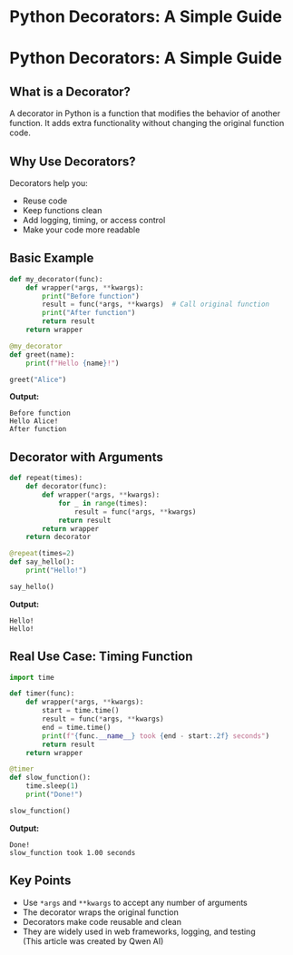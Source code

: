 # Python Decorators: A Simple Guide


# Python Decorators: A Simple Guide

## What is a Decorator?

A decorator in Python is a function that modifies the behavior of another function. It adds extra functionality without changing the original function code.

## Why Use Decorators?

Decorators help you:
- Reuse code
- Keep functions clean
- Add logging, timing, or access control
- Make your code more readable

<!--more-->

## Basic Example

```python
def my_decorator(func):
    def wrapper(*args, **kwargs):
        print("Before function")
        result = func(*args, **kwargs)  # Call original function
        print("After function")
        return result
    return wrapper

@my_decorator
def greet(name):
    print(f"Hello {name}!")

greet("Alice")
```

**Output:**
```
Before function
Hello Alice!
After function
```

## Decorator with Arguments

```python
def repeat(times):
    def decorator(func):
        def wrapper(*args, **kwargs):
            for _ in range(times):
                result = func(*args, **kwargs)
            return result
        return wrapper
    return decorator

@repeat(times=2)
def say_hello():
    print("Hello!")

say_hello()
```

**Output:**
```
Hello!
Hello!
```

## Real Use Case: Timing Function

```python
import time

def timer(func):
    def wrapper(*args, **kwargs):
        start = time.time()
        result = func(*args, **kwargs)
        end = time.time()
        print(f"{func.__name__} took {end - start:.2f} seconds")
        return result
    return wrapper

@timer
def slow_function():
    time.sleep(1)
    print("Done!")

slow_function()
```

**Output:**
```
Done!
slow_function took 1.00 seconds
```

## Key Points

- Use `*args` and `**kwargs` to accept any number of arguments
- The decorator wraps the original function
- Decorators make code reusable and clean
- They are widely used in web frameworks, logging, and testing
\
(This article was created by Qwen AI)
